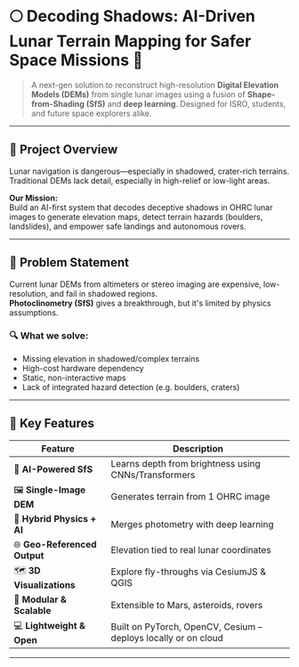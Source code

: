 # 🌕 Decoding Shadows: AI-Driven Lunar Terrain Mapping for Safer Space Missions 🚀

> A next-gen solution to reconstruct high-resolution **Digital Elevation Models (DEMs)** from single lunar images using a fusion of **Shape-from-Shading (SfS)** and **deep learning**. Designed for ISRO, students, and future space explorers alike.

---

## 🧠 Project Overview

Lunar navigation is dangerous—especially in shadowed, crater-rich terrains. Traditional DEMs lack detail, especially in high-relief or low-light areas.

**Our Mission:**  
Build an AI-first system that decodes deceptive shadows in OHRC lunar images to generate elevation maps, detect terrain hazards (boulders, landslides), and empower safe landings and autonomous rovers.

---

## 🚩 Problem Statement

Current lunar DEMs from altimeters or stereo imaging are expensive, low-resolution, and fail in shadowed regions.  
**Photoclinometry (SfS)** gives a breakthrough, but it's limited by physics assumptions.

### 🔍 What we solve:

- Missing elevation in shadowed/complex terrains
- High-cost hardware dependency
- Static, non-interactive maps
- Lack of integrated hazard detection (e.g. boulders, craters)

---

## 🎯 Key Features

| Feature                        | Description |
|-------------------------------|-------------|
| 🔬 **AI-Powered SfS**          | Learns depth from brightness using CNNs/Transformers |
| 🖼️ **Single-Image DEM**        | Generates terrain from 1 OHRC image |
| 🧠 **Hybrid Physics + AI**     | Merges photometry with deep learning |
| 🌐 **Geo-Referenced Output**   | Elevation tied to real lunar coordinates |
| 🗺️ **3D Visualizations**       | Explore fly-throughs via CesiumJS & QGIS |
| 🧩 **Modular & Scalable**      | Extensible to Mars, asteroids, rovers |
| 💻 **Lightweight & Open**      | Built on PyTorch, OpenCV, Cesium – deploys locally or on cloud |

---



